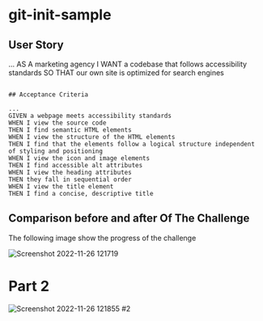 # git-init-sample


## User Story

...
AS A marketing agency
I WANT a codebase that follows accessibility standards
SO THAT our own site is optimized for search engines
```

## Acceptance Criteria

...
GIVEN a webpage meets accessibility standards
WHEN I view the source code
THEN I find semantic HTML elements
WHEN I view the structure of the HTML elements
THEN I find that the elements follow a logical structure independent of styling and positioning
WHEN I view the icon and image elements
THEN I find accessible alt attributes
WHEN I view the heading attributes
THEN they fall in sequential order
WHEN I view the title element
THEN I find a concise, descriptive title
```

## Comparison before and after Of The Challenge

The following image show the progress of the challenge

![Screenshot 2022-11-26 121719](https://user-images.githubusercontent.com/115826735/204144521-75a9ff78-9c2b-441f-986e-118edc498c3a.jpg)

# Part 2

![Screenshot 2022-11-26 121855 #2](https://user-images.githubusercontent.com/115826735/204144646-3f3cbdaf-8a8a-4ac4-953b-40927ce68408.jpg)
